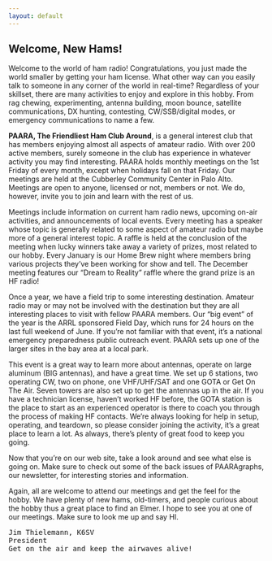 ```yaml
---
layout: default
---
```


## Welcome, New Hams!

Welcome to the world of ham radio! Congratulations, you just made the world smaller by getting your ham license. What other way can you easily talk to someone in any corner of the world in real-time? Regardless of your skillset, there are many activities to enjoy and explore in this hobby. From rag chewing, experimenting, antenna building, moon bounce, satellite communications, DX hunting, contesting, CW/SSB/digital modes, or emergency communications to name a few.

**PAARA, The Friendliest Ham Club Around**, is a general interest club that has members enjoying almost all aspects of amateur radio. With over 200 active members, surely someone in the club has experience in whatever activity you may find interesting. PAARA holds monthly meetings on the 1st Friday of every month, except when holidays fall on that Friday. Our meetings are held at the Cubberley Community Center in Palo Alto. Meetings are open to anyone, licensed or not, members or not. We do, however, invite you to join and learn with the rest of us.

Meetings include information on current ham radio news, upcoming on-air activities, and announcements of local events. Every meeting has a speaker whose topic is generally related to some aspect of amateur radio but maybe more of a general interest topic. A raffle is held at the conclusion of the meeting when lucky winners take away a variety of prizes, most related to our hobby. Every January is our Home Brew night where members bring various projects they’ve been working for show and tell. The December meeting features our “Dream to Reality” raffle where the grand prize is an HF radio!

Once a year, we have a field trip to some interesting destination. Amateur radio may or may not be involved with the destination but they are all interesting places to visit with fellow PAARA members. Our “big event” of the year is the ARRL sponsored Field Day, which runs for 24 hours on the last full weekend of June. If you’re not familiar with that event, it’s a national emergency preparedness public outreach event. PAARA sets up one of the larger sites in the bay area at a local park.

This event is a great way to learn more about antennas, operate on large aluminum (BIG antennas), and have a great time. We set up 6 stations, two operating CW, two on phone, one VHF/UHF/SAT and one GOTA or Get On The Air. Seven towers are also set up to get the antennas up in the air. If you have a technician license, haven’t worked HF before, the GOTA station is the place to start as an experienced operator is there to coach you through the process of making HF contacts. We’re always looking for help in setup, operating, and teardown, so please consider joining the activity, it’s a great place to learn a lot. As always, there’s plenty of great food to keep you going.

Now that you’re on our web site, take a look around and see what else is going on. Make sure to check out some of the back issues of PAARAgraphs, our newsletter, for interesting stories and information.

Again, all are welcome to attend our meetings and get the feel for the hobby. We have plenty of new hams, old-timers, and people curious about the hobby thus a great place to find an Elmer. I hope to see you at one of our meetings. Make sure to look me up and say HI.

<PRE>
Jim Thielemann, K6SV
President
Get on the air and keep the airwaves alive!
</PRE>
